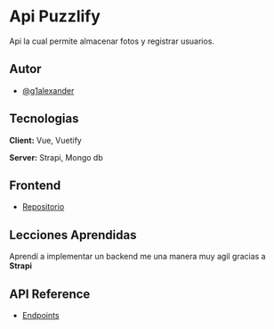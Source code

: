 # Api Puzzlify

Api la cual permite almacenar fotos y registrar usuarios.

## Autor

- [@g1alexander](https://github.com/g1alexander)

## Tecnologias

**Client:** Vue, Vuetify

**Server:** Strapi, Mongo db

## Frontend

- [Repositorio](https://github.com/PawayDigital/puzzlify)

## Lecciones Aprendidas

Aprendí a implementar un backend me una manera muy agil gracias a **Strapi**

## API Reference

- [Endpoints](https://github.com/PawayDigital/puzzlify)
